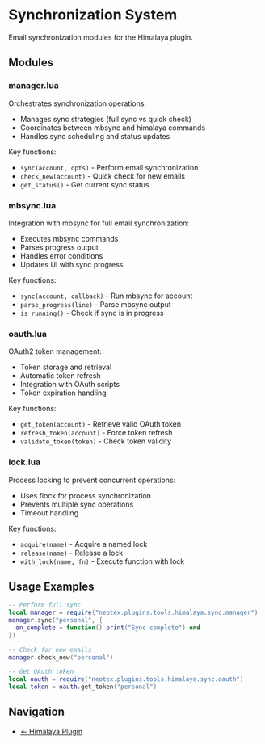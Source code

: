 # Synchronization System

Email synchronization modules for the Himalaya plugin.

## Modules

### manager.lua
Orchestrates synchronization operations:
- Manages sync strategies (full sync vs quick check)
- Coordinates between mbsync and himalaya commands
- Handles sync scheduling and status updates

Key functions:
- `sync(account, opts)` - Perform email synchronization
- `check_new(account)` - Quick check for new emails
- `get_status()` - Get current sync status

### mbsync.lua
Integration with mbsync for full email synchronization:
- Executes mbsync commands
- Parses progress output
- Handles error conditions
- Updates UI with sync progress

Key functions:
- `sync(account, callback)` - Run mbsync for account
- `parse_progress(line)` - Parse mbsync output
- `is_running()` - Check if sync is in progress

### oauth.lua
OAuth2 token management:
- Token storage and retrieval
- Automatic token refresh
- Integration with OAuth scripts
- Token expiration handling

Key functions:
- `get_token(account)` - Retrieve valid OAuth token
- `refresh_token(account)` - Force token refresh
- `validate_token(token)` - Check token validity

### lock.lua
Process locking to prevent concurrent operations:
- Uses flock for process synchronization
- Prevents multiple sync operations
- Timeout handling

Key functions:
- `acquire(name)` - Acquire a named lock
- `release(name)` - Release a lock
- `with_lock(name, fn)` - Execute function with lock

## Usage Examples

```lua
-- Perform full sync
local manager = require("neotex.plugins.tools.himalaya.sync.manager")
manager.sync("personal", {
  on_complete = function() print("Sync complete") end
})

-- Check for new emails
manager.check_new("personal")

-- Get OAuth token
local oauth = require("neotex.plugins.tools.himalaya.sync.oauth")
local token = oauth.get_token("personal")
```

## Navigation
- [← Himalaya Plugin](../README.md)
